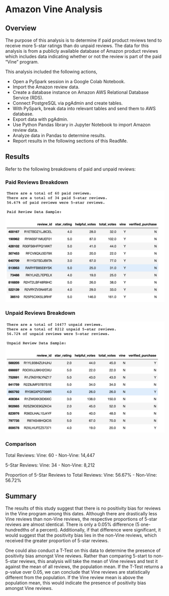 # Amazon Vine Analysis

## Overview
The purpose of this analysis is to determine if paid product reviews tend to receive more 5-star ratings than do unpaid reviews. The data for this analysis is from a publicly available database of Amazon product reviews which includes data indicating whether or not the review is part of the paid “Vine” program. 

This analysis included the following actions,
- Open a PySpark session in a Google Colab Notebook.
- Import the Amazon review data.
- Create a database instance on Amazon AWS Relational Database Service (RDS).
- Connect PostgreSQL via pgAdmin and create tables.
- With PySpark, break data into relevant tables and send them to AWS database.
- Export data with pgAdmin.
- Use Python Pandas library in Jupyter Notebook to import Amazon review data.
- Analyze data in Pandas to determine results.
- Report results in the following sections of this ReadMe.

## Results
Refer to the following breakdowns of paid and unpaid reviews:

### Paid Reviews Breakdown

![Paid Reviews Breakdown](resources/data_images/paid_breakdown.png)

### Unpaid Reviews Breakdown

![Unpaid Reviews Breakdown](resources/data_images/unpaid_breakdown.png)

### Comparison
Total Reviews:
Vine: 60 - 		Non-Vine: 14,447

5-Star Reviews:
Vine: 34 - 		Non-Vine: 8,212

Proportion of 5-Star Reviews to Total Reviews:
Vine: 56.67% - 		Non-Vine: 56.72%

## Summary
The results of this study suggest that there is no positivity bias for reviews in the Vine program among this dates. Although there are drastically less Vine reviews than non-Vine reviews, the respective proportions of 5-star reviews are almost identical. There is only a 0.05% difference (5 one-hundredths of a percent). Additionally, if that difference were significant, it would suggest that the positivity bias lies in the non-Vine reviews, which received the greater proportion of 5-star reviews.

One could also conduct a T-Test on this data to determine the presence of positivity bias amongst Vine reviews. Rather than comparing 5-start to non-5-star reviews, this analysis will take the mean of Vine reviews and test it against the mean of all reviews, the population mean. If the T-Test returns a p-value over 0.05, we can conclude that Vine reviews are statistically different from the population. If the Vine review mean is above the population mean, this would indicate the presence of positivity bias amongst Vine reviews. 